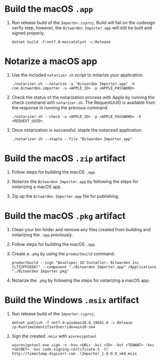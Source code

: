 # Build the macOS `.app`

1. Run release build of the `Importer.csproj`. Build will fail on the codesign verify step, however, the `Bitwarden Importer.app` will still be built and signed properly.
   ```
   dotnet build -f:net7.0-maccatalyst -c:Release
   ```

# Notarize a macOS app

1. Use the included `notarizer.sh` script to notarize your application.
   ```
   ./notarizer.sh --notarize -a "Bitwarden Importer.app" -b com.bitwarden.importer -u <APPLE_ID> -p <APPLE_PASSWORD>
   ```

2. Check the status of the notarization process with Apple by running the check command with `notarizer.sh`. The RequestUUID is available from the response in running the previous command.
   ```
   ./notarizer.sh --check -u <APPLE_ID> -p <APPLE_PASSWORD> -k <REQUEST_UUID>
   ```

3. Once notarization is successful, staple the notarized application.
   ```
   ./notarizer.sh --staple --file "Bitwarden Importer.app"
   ```

# Build the macOS `.zip` artifact

1. Follow steps for building the macOS `.app`.

2. Notarize the `Bitwarden Importer.app` by following the steps for notarizing a macOS app.

3. Zip up the `Bitwarden Importer.app` file for publishing.

# Build the macOS `.pkg` artifact

1. Clean your bin folder and remove any files created from building and notarizing the `.app` previously.

2. Follow steps for building the macOS `.app`.

3. Create a `.pkg` by using the `productbuild` command.
   ```
   productbuild --sign "Developer ID Installer: Bitwarden Inc (LTZ2PFU5D6)" --component "./Bitwarden Importer.app" /Applications "./Bitwarden Importer.pkg"
   ```

4. Notarize the `.pkg` by following the steps for notarizing a macOS app.

# Build the Windows `.msix` artifact

1. Run release build of the `Importer.csproj`.
   ```
   dotnet publish -f net7.0-windows10.0.19041.0 -c Release /p:RuntimeIdentifierOverride=win10-x64
   ```

2. Sign the created `.msix` with `azuresigntool`
   ```
   azuresigntool.exe sign -v -kvu <URL> -kvi <ID> -kvt <TENANT> -kvs <SECRET> -kvc code-signing-certificate-3 -tr http://timestamp.digicert.com .\Importer_1.0.0.0_x64.msix
   ```
